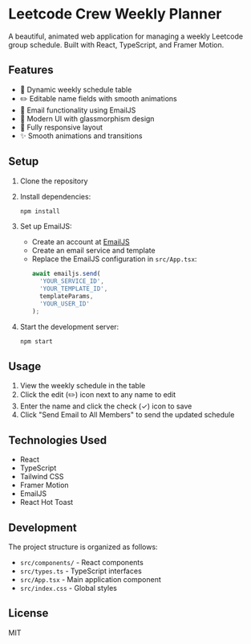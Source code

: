# Leetcode Crew Weekly Planner

A beautiful, animated web application for managing a weekly Leetcode group schedule. Built with React, TypeScript, and Framer Motion.

## Features

- 📅 Dynamic weekly schedule table
- ✏️ Editable name fields with smooth animations
- 📧 Email functionality using EmailJS
- 🎨 Modern UI with glassmorphism design
- 📱 Fully responsive layout
- ✨ Smooth animations and transitions

## Setup

1. Clone the repository
2. Install dependencies:
   ```bash
   npm install
   ```
3. Set up EmailJS:
   - Create an account at [EmailJS](https://www.emailjs.com/)
   - Create an email service and template
   - Replace the EmailJS configuration in `src/App.tsx`:
     ```typescript
     await emailjs.send(
       'YOUR_SERVICE_ID',
       'YOUR_TEMPLATE_ID',
       templateParams,
       'YOUR_USER_ID'
     );
     ```

4. Start the development server:
   ```bash
   npm start
   ```

## Usage

1. View the weekly schedule in the table
2. Click the edit (✏️) icon next to any name to edit
3. Enter the name and click the check (✓) icon to save
4. Click "Send Email to All Members" to send the updated schedule

## Technologies Used

- React
- TypeScript
- Tailwind CSS
- Framer Motion
- EmailJS
- React Hot Toast

## Development

The project structure is organized as follows:

- `src/components/` - React components
- `src/types.ts` - TypeScript interfaces
- `src/App.tsx` - Main application component
- `src/index.css` - Global styles

## License

MIT
